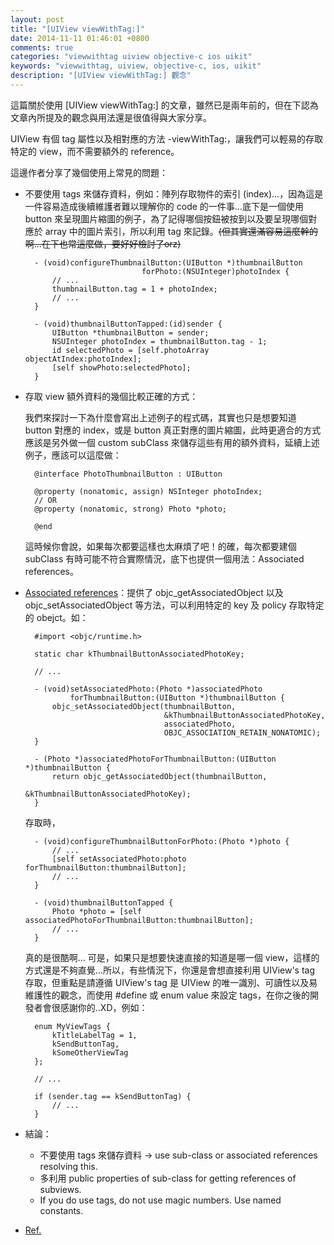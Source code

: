 ```yaml
---
layout: post
title: "[UIView viewWithTag:]"
date: 2014-11-11 01:46:01 +0800
comments: true
categories: "viewwithtag uiview objective-c ios uikit"
keywords: "viewwithtag, uiview, objective-c, ios, uikit"
description: "[UIView viewWithTag:] 觀念"
---
```

這篇關於使用 [UIView viewWithTag:] 的文章，雖然已是兩年前的，但在下認為文章內所提及的觀念與用法還是很值得與大家分享。

UIView 有個 tag 屬性以及相對應的方法 -viewWithTag:，讓我們可以輕易的存取特定的 view，而不需要額外的 reference。

這邊作者分享了幾個使用上常見的問題：

* 不要使用 tags 來儲存資料，例如：陣列存取物件的索引 (index)...，因為這是一件容易造成後續維護者難以理解你的 code 的一件事...底下是一個使用 button 來呈現圖片縮圖的例子，為了記得哪個按鈕被按到以及要呈現哪個對應於 array 中的圖片索引，所以利用 tag 來記錄。~~(但其實還滿容易這麼幹的啊...在下也常這麼做，要好好檢討了orz)~~

		- (void)configureThumbnailButton:(UIButton *)thumbnailButton 
		                        forPhoto:(NSUInteger)photoIndex {
    		// ...
	    	thumbnailButton.tag = 1 + photoIndex;
    		// ...
		}

		- (void)thumbnailButtonTapped:(id)sender {
    		UIButton *thumbnailButton = sender;
    		NSUInteger photoIndex = thumbnailButton.tag - 1;
    		id selectedPhoto = [self.photoArray objectAtIndex:photoIndex];
    		[self showPhoto:selectedPhoto];
		}
		
* 存取 view 額外資料的幾個比較正確的方式：

  我們來探討一下為什麼會寫出上述例子的程式碼，其實也只是想要知道 button 對應的 index，或是 button 真正對應的圖片縮圖，此時更適合的方式應該是另外做一個 custom subClass 來儲存這些有用的額外資料，延續上述例子，應該可以這麼做：
  		
		@interface PhotoThumbnailButton : UIButton

		@property (nonatomic, assign) NSInteger photoIndex;
		// OR
		@property (nonatomic, strong) Photo *photo;

		@end
		
  這時候你會說，如果每次都要這樣也太麻煩了吧！的確，每次都要建個 subClass 有時可能不符合實際情況，底下也提供一個用法：Associated references。
  
* [Associated references](http://goo.gl/6fM6Kq)：提供了 objc_getAssociatedObject 以及 objc_setAssociatedObject 等方法，可以利用特定的 key 及 policy 存取特定的 obejct。如：

		#import <objc/runtime.h>

		static char kThumbnailButtonAssociatedPhotoKey;

		// ...

		- (void)setAssociatedPhoto:(Photo *)associatedPhoto
		        forThumbnailButton:(UIButton *)thumbnailButton {
    		objc_setAssociatedObject(thumbnailButton,
    		                         &kThumbnailButtonAssociatedPhotoKey,
                                     associatedPhoto,
                                     OBJC_ASSOCIATION_RETAIN_NONATOMIC);
		}

		- (Photo *)associatedPhotoForThumbnailButton:(UIButton *)thumbnailButton {
			return objc_getAssociatedObject(thumbnailButton,
                                    		 &kThumbnailButtonAssociatedPhotoKey);
		}
		
  存取時，
  
  		- (void)configureThumbnailButtonForPhoto:(Photo *)photo {
    		// ...
    		[self setAssociatedPhoto:photo forThumbnailButton:thumbnailButton];
    		// ...
		}

		- (void)thumbnailButtonTapped {
    		Photo *photo = [self associatedPhotoForThumbnailButton:thumbnailButton];
    		// ...
		}
		
  真的是很酷啊... 可是，如果只是想要快速直接的知道是哪一個 view，這樣的方式還是不夠直覺...所以，有些情況下，你還是會想直接利用 UIView's tag 存取，但重點是請遵循 UIView's tag 是 UIView 的唯一識別、可讀性以及易維護性的觀念，而使用 #define 或 enum value 來設定 tags，在你之後的開發者會很感謝你的..XD，例如：
  
		enum MyViewTags {
			kTitleLabelTag = 1,
    		kSendButtonTag,
    		kSomeOtherViewTag
		};

		// ...

		if (sender.tag == kSendButtonTag) {
    		// ...
		}

* 結論：
  * 不要使用 tags 來儲存資料 -> use sub-class or associated references resolving this.
  * 多利用 public properties of sub-class for getting references of subviews.
  * If you do use tags, do not use magic numbers. Use named constants.
  
* [Ref.](http://goo.gl/0xHqWt)



